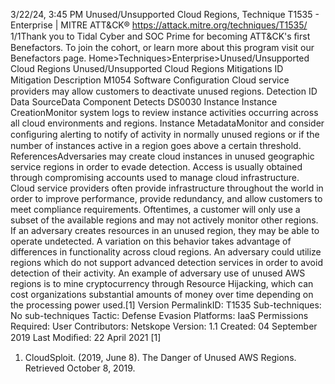 3/22/24, 3:45 PM Unused/Unsupported Cloud Regions, Technique T1535 - Enterprise | MITRE ATT&CK®
https://attack.mitre.org/techniques/T1535/ 1/1Thank you to Tidal Cyber and SOC Prime for becoming ATT&CK's ﬁrst Benefactors. To join the cohort, or learn more about this program visit our
Benefactors page.
Home>Techniques>Enterprise>Unused/Unsupported Cloud Regions
Unused/Unsupported Cloud Regions
Mitigations
ID Mitigation Description
M1054 Software Conﬁguration Cloud service providers may allow customers to deactivate unused regions.
Detection
ID Data SourceData Component Detects
DS0030 Instance Instance
CreationMonitor system logs to review instance activities occurring across all cloud environments
and regions.
Instance
MetadataMonitor and consider conﬁguring alerting to notify of activity in normally unused regions or if
the number of instances active in a region goes above a certain threshold.
ReferencesAdversaries may create cloud instances in unused geographic service regions in order to evade detection. Access is usually obtained through
compromising accounts used to manage cloud infrastructure.
Cloud service providers often provide infrastructure throughout the world in order to improve performance, provide redundancy, and allow
customers to meet compliance requirements. Oftentimes, a customer will only use a subset of the available regions and may not actively
monitor other regions. If an adversary creates resources in an unused region, they may be able to operate undetected.
A variation on this behavior takes advantage of differences in functionality across cloud regions. An adversary could utilize regions which
do not support advanced detection services in order to avoid detection of their activity.
An example of adversary use of unused AWS regions is to mine cryptocurrency through Resource Hijacking, which can cost organizations
substantial amounts of money over time depending on the processing power used.[1]
Version PermalinkID: T1535
Sub-techniques:  No sub-techniques
 
Tactic: Defense Evasion
 
Platforms: IaaS
 
Permissions Required: User
Contributors: Netskope
Version: 1.1
Created: 04 September 2019
Last Modiﬁed: 22 April 2021
[1]
1. CloudSploit. (2019, June 8). The Danger of Unused AWS
Regions. Retrieved October 8, 2019.